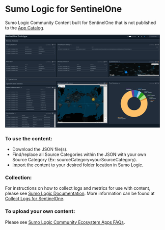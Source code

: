 # Sumo Logic for SentinelOne
Sumo Logic Community Content built for SentinelOne that is not published to the [App Catalog](https://help.sumologic.com/docs/integrations/).

![SentinelOne_Prototype](Screenshots/SentinelOne_NoSpecProduct_Logs.png)

### To use the content:
- Download the JSON file(s).
- Find/replace all Source Categories within the JSON with your own Source Category (Ex: sourceCategory=yourSourceCategory).
- [Import](https://help.sumologic.com/docs/get-started/library/#import-content) the content to your desired folder location in Sumo Logic.

### Collection:
For instructions on how to collect logs and metrics for use with content, please see [Sumo Logic Documentation](https://help.sumologic.com/docs/send-data/). More information can be found at [Collect Logs for SentinelOne](https://help.sumologic.com/docs/send-data/collect-from-other-data-sources/collect-logs-sentinelone/).

### To upload your own content:
Please see [Sumo Logic Community Ecosystem Apps FAQs](https://help.sumologic.com/docs/integrations/community-ecosystem-apps/#faq).